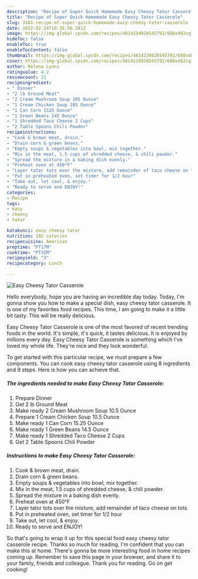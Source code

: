 ```yaml
---
description: "Recipe of Super Quick Homemade Easy Cheesy Tator Casserole"
title: "Recipe of Super Quick Homemade Easy Cheesy Tator Casserole"
slug: 3101-recipe-of-super-quick-homemade-easy-cheesy-tator-casserole
date: 2022-02-24T10:35:50.581Z
image: https://img-global.cpcdn.com/recipes/4814234928545792/680x482cq70/easy-cheesy-tator-casserole-recipe-main-photo.jpg
hideToc: false
enableToc: true
enableTocContent: false
thumbnail: https://img-global.cpcdn.com/recipes/4814234928545792/680x482cq70/easy-cheesy-tator-casserole-recipe-main-photo.jpg
cover: https://img-global.cpcdn.com/recipes/4814234928545792/680x482cq70/easy-cheesy-tator-casserole-recipe-main-photo.jpg
author: Helena Lyons
ratingvalue: 4.2
reviewcount: 21
recipeingredient:
- " Dinner"
- "2 lb Ground Meat"
- "2 Cream Mushroom Soup 105 Ounce"
- "1 Cream Chicken Soup 105 Ounce"
- "1 Can Corn 1525 Ounce"
- "1 Green Beans 145 Ounce"
- "1 Shredded Taco Cheese 2 Cups"
- "2 Table Spoons Chili Powder"
recipeinstructions:
- "Cook & brown meat, drain."
- "Drain corn & green beans."
- "Empty soups & vegetables into bowl, mix together."
- "Mix in the meat, 1.5 cups of shredded cheese, & chili powder."
- "Spread the mixture in a baking dish evenly."
- "Preheat oven at 450°F"
- "Layer tator tots over the mixture, add remainder of taco cheese on tots."
- "Put in preheated oven, set timer for 1/2 hour"
- "Take out, let cool, & enjoy."
- "Ready to serve and ENJOY!"
categories:
- Recipe
tags:
- easy
- cheesy
- tator

katakunci: easy cheesy tator 
nutrition: 192 calories
recipecuisine: American
preptime: "PT17M"
cooktime: "PT32M"
recipeyield: "3"
recipecategory: Lunch

---
```



![Easy Cheesy Tator Casserole](https://img-global.cpcdn.com/recipes/4814234928545792/680x482cq70/easy-cheesy-tator-casserole-recipe-main-photo.jpg)

Hello everybody, hope you are having an incredible day today. Today, I'm gonna show you how to make a special dish, easy cheesy tator casserole. It is one of my favorites food recipes. This time, I am going to make it a little bit tasty. This will be really delicious.

Easy Cheesy Tator Casserole is one of the most favored of recent trending foods in the world. It's simple, it's quick, it tastes delicious. It is enjoyed by millions every day. Easy Cheesy Tator Casserole is something which I've loved my whole life. They're nice and they look wonderful.




To get started with this particular recipe, we must prepare a few components. You can cook easy cheesy tator casserole using 8 ingredients and 9 steps. Here is how you can achieve that.

<!--inarticleads1-->

##### The ingredients needed to make Easy Cheesy Tator Casserole:

1. Prepare  Dinner
1. Get 2 lb Ground Meat
1. Make ready 2 Cream Mushroom Soup 10.5 Ounce
1. Prepare 1 Cream Chicken Soup 10.5 Ounce
1. Make ready 1 Can Corn 15.25 Ounce
1. Make ready 1 Green Beans 14.5 Ounce
1. Make ready 1 Shredded Taco Cheese 2 Cups
1. Get 2 Table Spoons Chili Powder




<!--inarticleads2-->

##### Instructions to make Easy Cheesy Tator Casserole:

1. Cook & brown meat, drain.
1. Drain corn & green beans.
1. Empty soups & vegetables into bowl, mix together.
1. Mix in the meat, 1.5 cups of shredded cheese, & chili powder.
1. Spread the mixture in a baking dish evenly.
1. Preheat oven at 450°F
1. Layer tator tots over the mixture, add remainder of taco cheese on tots.
1. Put in preheated oven, set timer for 1/2 hour
1. Take out, let cool, & enjoy.
1. Ready to serve and ENJOY!



So that's going to wrap it up for this special food easy cheesy tator casserole recipe. Thanks so much for reading. I'm confident that you can make this at home. There's gonna be more interesting food in home recipes coming up. Remember to save this page in your browser, and share it to your family, friends and colleague. Thank you for reading. Go on get cooking!
